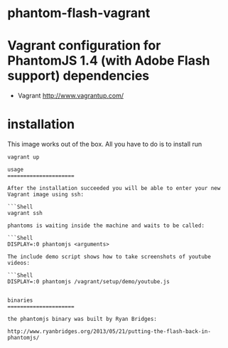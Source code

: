 phantom-flash-vagrant
=====================

Vagrant configuration for PhantomJS 1.4 (with Adobe Flash support)
dependencies
=====================

* Vagrant http://www.vagrantup.com/

installation
=====================

This image works out of the box. All you have to do is to install run

```Shell
vagrant up

usage
=====================

After the installation succeeded you will be able to enter your new Vagrant image using ssh:

```Shell
vagrant ssh

phantoms is waiting inside the machine and waits to be called:

```Shell
DISPLAY=:0 phantomjs <arguments>

The include demo script shows how to take screenshots of youtube videos:

```Shell
DISPLAY=:0 phantomjs /vagrant/setup/demo/youtube.js


binaries
=====================

the phantomjs binary was built by Ryan Bridges:

http://www.ryanbridges.org/2013/05/21/putting-the-flash-back-in-phantomjs/